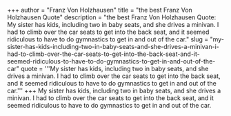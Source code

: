 +++
author = "Franz Von Holzhausen"
title = "the best Franz Von Holzhausen Quote"
description = "the best Franz Von Holzhausen Quote: My sister has kids, including two in baby seats, and she drives a minivan. I had to climb over the car seats to get into the back seat, and it seemed ridiculous to have to do gymnastics to get in and out of the car."
slug = "my-sister-has-kids-including-two-in-baby-seats-and-she-drives-a-minivan-i-had-to-climb-over-the-car-seats-to-get-into-the-back-seat-and-it-seemed-ridiculous-to-have-to-do-gymnastics-to-get-in-and-out-of-the-car"
quote = '''My sister has kids, including two in baby seats, and she drives a minivan. I had to climb over the car seats to get into the back seat, and it seemed ridiculous to have to do gymnastics to get in and out of the car.'''
+++
My sister has kids, including two in baby seats, and she drives a minivan. I had to climb over the car seats to get into the back seat, and it seemed ridiculous to have to do gymnastics to get in and out of the car.
